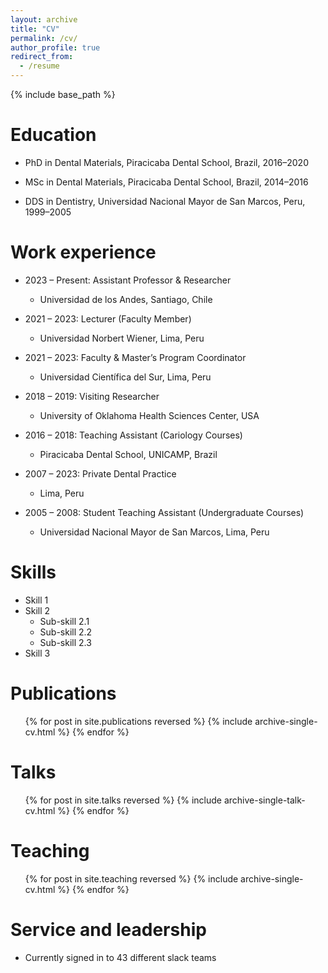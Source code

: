 ```yaml
---
layout: archive
title: "CV"
permalink: /cv/
author_profile: true
redirect_from:
  - /resume
---
```


{% include base_path %}

Education
======
* PhD in Dental Materials, Piracicaba Dental School, Brazil, 2016–2020

* MSc in Dental Materials, Piracicaba Dental School, Brazil, 2014–2016

* DDS in Dentistry, Universidad Nacional Mayor de San Marcos, Peru, 1999–2005

Work experience
======
* 2023 – Present: Assistant Professor & Researcher  
  * Universidad de los Andes, Santiago, Chile  

* 2021 – 2023: Lecturer (Faculty Member)  
  * Universidad Norbert Wiener, Lima, Peru  

* 2021 – 2023: Faculty & Master’s Program Coordinator  
  * Universidad Científica del Sur, Lima, Peru  

* 2018 – 2019: Visiting Researcher  
  * University of Oklahoma Health Sciences Center, USA  

* 2016 – 2018: Teaching Assistant (Cariology Courses)  
  * Piracicaba Dental School, UNICAMP, Brazil  

* 2007 – 2023: Private Dental Practice  
  * Lima, Peru  

* 2005 – 2008: Student Teaching Assistant (Undergraduate Courses)  
  * Universidad Nacional Mayor de San Marcos, Lima, Peru  
 
  
Skills
======
* Skill 1
* Skill 2
  * Sub-skill 2.1
  * Sub-skill 2.2
  * Sub-skill 2.3
* Skill 3

Publications
======
  <ul>{% for post in site.publications reversed %}
    {% include archive-single-cv.html %}
  {% endfor %}</ul>
  
Talks
======
  <ul>{% for post in site.talks reversed %}
    {% include archive-single-talk-cv.html  %}
  {% endfor %}</ul>
  
Teaching
======
  <ul>{% for post in site.teaching reversed %}
    {% include archive-single-cv.html %}
  {% endfor %}</ul>
  
Service and leadership
======
* Currently signed in to 43 different slack teams
